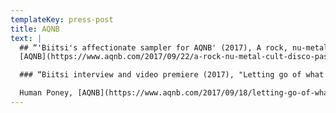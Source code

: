 ```yaml
---
templateKey: press-post
title: AQNB
text: |
  ## “'Biitsi's affectionate sampler for AQNB' (2017), A rock, nu-metal + cult disco past into the beat-bereft dance music”
  [AQNB](https://www.aqnb.com/2017/09/22/a-rock-nu-metal-cult-disco-past-into-the-beat-bereft-dance-music-biitsis-affectionate-sampler-for-aqnb/), 22.9.2017

  ### “Biitsi interview and video premiere (2017), "Letting go of what we carry: entering the fog with a video premiere of Helsinki-based duo Biitsi's We Feel This video”

  Human Poney, [AQNB](https://www.aqnb.com/2017/09/18/letting-go-of-what-we-carry-entering-the-fog-in-video-premiere-of-biitsis-we-feel-this/) 18.9.2017
---
```

